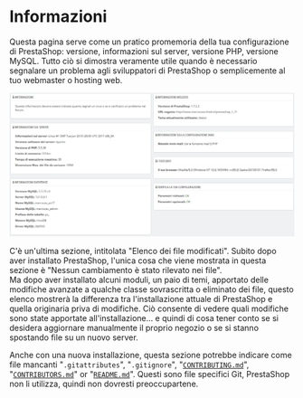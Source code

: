 # Informazioni

Questa pagina serve come un pratico promemoria della tua configurazione di PrestaShop: versione, informazioni sul server, versione PHP, versione MySQL. Tutto ciò si dimostra veramente utile quando è necessario segnalare un problema agli sviluppatori di PrestaShop o semplicemente al tuo webmaster o hosting web.

![](../../../.gitbook/assets/54267490.png)

C'è un'ultima sezione, intitolata "Elenco dei file modificati". Subito dopo aver installato PrestaShop, l'unica cosa che viene mostrata in questa sezione è "Nessun cambiamento è stato rilevato nei file".  
Ma dopo aver installato alcuni moduli, un paio di temi, apportato delle modifiche avanzate a qualche classe sovrascritta o eliminato dei file, questo elenco mostrerà la differenza tra l'installazione attuale di PrestaShop e quella originaria priva di modifiche. Ciò consente di vedere quali modifiche sono state apportate all'installazione... e quindi di cosa tener conto se si desidera aggiornare manualmente il proprio negozio o se si stanno spostando file su un nuovo server.

Anche con una nuova installazione, questa sezione potrebbe indicare come file mancanti "`.gitattributes`", "`.gitignore`", "[`CONTRIBUTING.md`](http://contributing.md/)", "[`CONTRIBUTORS.md`](http://contributors.md/)" or "[`README.md`](http://readme.md/)". Questi sono file specifici Git, PrestaShop non li utilizza, quindi non dovresti preoccupartene.

